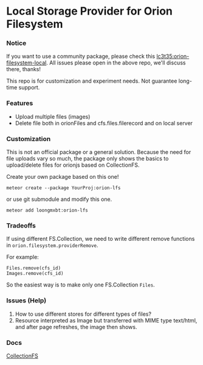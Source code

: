 # Local Storage Provider for Orion Filesystem

### Notice
If you want to use a community package, please check this [lc3t35:orion-filesystem-local](https://github.com/lc3t35/orion-filesystem-local). All issues please open in the above repo, we'll discuss there, thanks!

This repo is for customization and experiment needs. Not guarantee long-time support.

### Features

* Upload multiple files (images)
* Delete file both in orionFiles and cfs.files.filerecord and on local server 

### Customization

This is not an official package or a general solution. Because the need for file uploads vary so much, the package only shows the basics to upload/delete files for orionjs based on CollectionFS.

Create your own package based on this one!

```
meteor create --package YourProj:orion-lfs
```
or use git submodule and modify this one.
```
meteor add loongmxbt:orion-lfs
```

### Tradeoffs

If using different FS.Collection, we need to write different remove functions in `orion.filesystem.providerRemove`.

For example:
```
Files.remove(cfs_id)
Images.remove(cfs_id)
```

So the easiest way is to make only one FS.Collection `Files`.

### Issues (Help)
1. How to use different stores for different types of files?
2. Resource interpreted as Image but transferred with MIME type text/html, 
and after page refreshes, the image then shows.

### Docs
[CollectionFS](https://github.com/CollectionFS/Meteor-CollectionFS)
